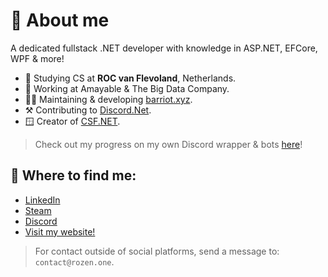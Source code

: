 # 👤 About me

A dedicated fullstack .NET developer with knowledge in ASP.NET, EFCore, WPF & more!

* 🏫 Studying CS at **ROC van Flevoland**, Netherlands.
* 🏢 Working at Amayable & The Big Data Company.
* 🧑‍💻 Maintaining & developing [barriot.xyz](https://github.com/barriot-xyz).
* ⚒️ Contributing to [Discord.Net](https://github.com/discord-net/Discord.Net).
* 🪟 Creator of [CSF.NET](https://github.com/Rozen4334/CSF.NET).

> Check out my progress on my own Discord wrapper & bots [here](https://github.com/barriot-xyz)!

## 🔗 Where to find me:
* [LinkedIn](www.linkedin.com/in/armano-den-boef)
* [Steam](https://steamcommunity.com/id/Rozen4334/)
* [Discord](https://barriot.xyz/discord)
* [Visit my website!](https://rozen.one)

> For contact outside of social platforms, send a message to: `contact@rozen.one`.
